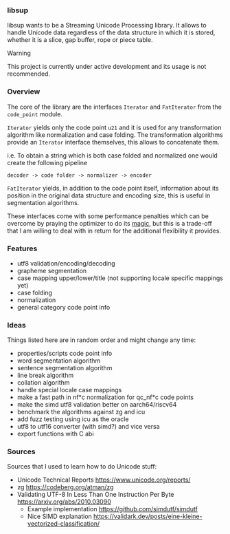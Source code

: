 ### libsup

libsup wants to be a Streaming Unicode Processing library.
It allows to handle Unicode data regardless of the data structure in which it
is stored, whether it is a slice, gap buffer, rope or piece table.

> [!WARNING]
> This project is currently under active development and its usage is not recommended.

### Overview

The core of the library are the interfaces `Iterator` and `FatIterator` from the `code_point` module.

`Iterator` yields only the code point `u21` and it is used for any transformation
algorithm like normalization and case folding.
The transformation algorithms provide an `Iterator` interface themselves, this
allows to concatenate them.

i.e. To obtain a string which is both case folded and normalized one would
create the following pipeline

```
decoder -> code folder -> normalizer -> encoder
```

`FatIterator` yields, in addition to the code point itself, information about its
position in the original data structure and encoding size, this is useful in
segmentation algorithms.

These interfaces come with some performance penalties which
can be overcome by praying the optimizer to do its
[magic](https://quuxplusone.github.io/blog/2021/02/15/devirtualization/),
but this is a trade-off that I am willing to deal with in return for
the additional flexibility it provides.

### Features

- utf8 validation/encoding/decoding
- grapheme segmentation
- case mapping upper/lower/title (not supporting locale specific mappings yet)
- case folding
- normalization
- general category code point info

### Ideas

Things listed here are in random order and might change any time:

- properties/scripts code point info
- word segmentation algorithm
- sentence segmentation algorithm
- line break algorithm
- collation algorithm
- handle special locale case mappings
- make a fast path in nf\*c normalization for qc_nf\*c code points
- make the simd utf8 validation better on aarch64/riscv64
- benchmark the algorithms against zg and icu
- add fuzz testing using icu as the oracle
- utf8 to utf16 converter (with simd?) and vice versa
- export functions with C abi

### Sources

Sources that I used to learn how to do Unicode stuff:

- Unicode Technical Reports https://www.unicode.org/reports/
- zg https://codeberg.org/atman/zg
- Validating UTF-8 In Less Than One Instruction Per Byte https://arxiv.org/abs/2010.03090
    - Example implementation https://github.com/simdutf/simdutf
    - Nice SIMD explanation https://validark.dev/posts/eine-kleine-vectorized-classification/
